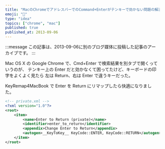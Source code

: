 ```yaml
---
title: "MacのChromeでアドレスバーでのCommand+Enterがテンキーで効かない問題の解決方法"
emoji: "🍎"
type: "idea"
topics: ["chrome", "mac"]
published: true
published_at: 2013-09-06
---
```


:::message
この記事は、2013-09-06に別のブログ媒体に投稿した記事のアーカイブです。
:::

Mac OS X の Google Chrome で、Cmd+Enter で検索結果を別タブで開くっていうのが、
テンキー上の Enter だと効かなくて困ってたけど、キーボードの印字をよくよく見たら
左は Return、右は Enter で違うキーだった。

KeyRemap4MacBook で Enter を Return にリマップしたら快適になりました。

```xml
<!-- private.xml -->
<?xml version="1.0"?>
<root>
    <item>
        <name>Enter to Return (private)</name>
        <identifier>enter_to_return</identifier>
        <appendix>Change Enter to Return</appendix>
        <autogen>__KeyToKey__ KeyCode::ENTER, KeyCode::RETURN</autogen>
    </item>
</root>
```
